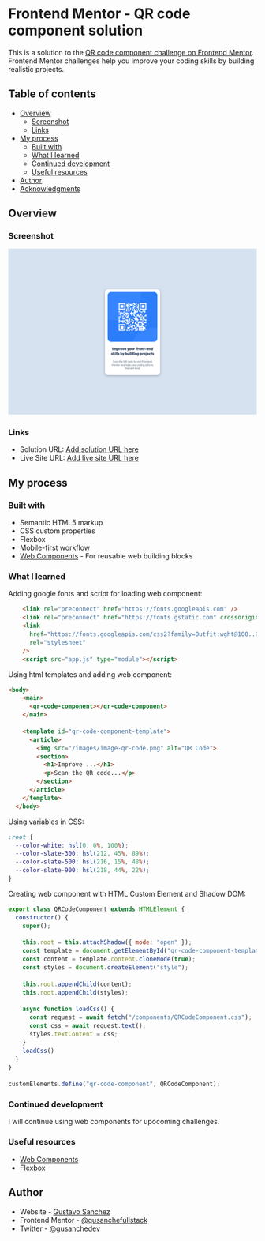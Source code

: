 # Frontend Mentor - QR code component solution

This is a solution to the [QR code component challenge on Frontend Mentor](https://www.frontendmentor.io/challenges/qr-code-component-iux_sIO_H). Frontend Mentor challenges help you improve your coding skills by building realistic projects. 

## Table of contents

- [Overview](#overview)
  - [Screenshot](#screenshot)
  - [Links](#links)
- [My process](#my-process)
  - [Built with](#built-with)
  - [What I learned](#what-i-learned)
  - [Continued development](#continued-development)
  - [Useful resources](#useful-resources)
- [Author](#author)
- [Acknowledgments](#acknowledgments)


## Overview

### Screenshot

![](/myscreenshots/QRComponent-desktop.png)


### Links

- Solution URL: [Add solution URL here](https://www.frontendmentor.io/solutions/qr-code-component-39Venk_KMN)
- Live Site URL: [Add live site URL here](https://frontendmentor-qr-code-component-rosy.vercel.app/)

## My process

### Built with

- Semantic HTML5 markup
- CSS custom properties
- Flexbox
- Mobile-first workflow
- [Web Components](https://developer.mozilla.org/en-US/docs/Web/API/Web_components) - For reusable web building blocks

### What I learned

Adding google fonts and script for loading web component:
```html
    <link rel="preconnect" href="https://fonts.googleapis.com" />
    <link rel="preconnect" href="https://fonts.gstatic.com" crossorigin />
    <link
      href="https://fonts.googleapis.com/css2?family=Outfit:wght@100..900&display=swap"
      rel="stylesheet"
    />
    <script src="app.js" type="module"></script>

```
Using html templates and adding web component:
```html
<body>
    <main>
      <qr-code-component></qr-code-component>
    </main>

    <template id="qr-code-component-template">
      <article>
        <img src="/images/image-qr-code.png" alt="QR Code">
        <section>
          <h1>Improve ...</h1>
          <p>Scan the QR code...</p>
        </section>
      </article>
    </template>
  </body>
```
Using variables in CSS:
```css
:root {
  --color-white: hsl(0, 0%, 100%);
  --color-slate-300: hsl(212, 45%, 89%);
  --color-slate-500: hsl(216, 15%, 48%);
  --color-slate-900: hsl(218, 44%, 22%);
}
```
Creating web component with HTML Custom Element and Shadow DOM:
```js
export class QRCodeComponent extends HTMLElement {
  constructor() {
    super();

    this.root = this.attachShadow({ mode: "open" });
    const template = document.getElementById("qr-code-component-template");
    const content = template.content.cloneNode(true);
    const styles = document.createElement("style");

    this.root.appendChild(content);
    this.root.appendChild(styles);

    async function loadCss() {
      const request = await fetch("/components/QRCodeComponent.css");
      const css = await request.text();
      styles.textContent = css;
    }
    loadCss()
  }
}

customElements.define("qr-code-component", QRCodeComponent);

```

### Continued development

I will continue using web components for upocoming challenges.

### Useful resources

- [Web Components](https://developer.mozilla.org/en-US/docs/Web/API/Web_components)
- [Flexbox](https://css-tricks.com/snippets/css/a-guide-to-flexbox/) 

## Author

- Website - [Gustavo Sanchez](https://www.your-site.com)
- Frontend Mentor - [@gusanchefullstack](https://www.frontendmentor.io/profile/gusanchefullstack)
- Twitter - [@gusanchedev](https://twitter.com/gusanchedev)

